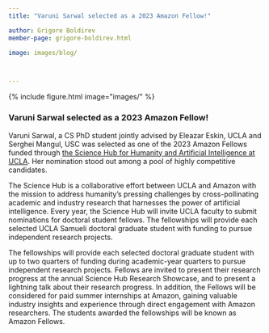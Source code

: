 ```yaml
---
title: "Varuni Sarwal selected as a 2023 Amazon Fellow!"

author: Grigore Boldirev
member-page: grigore-boldirev.html

image: images/blog/



---
```

{% include figure.html image="images/" %}


### Varuni Sarwal selected as a 2023 Amazon Fellow!
Varuni Sarwal, a CS PhD student jointly advised by Eleazar Eskin, UCLA and Serghei Mangul, USC was selected as one of the 2023 Amazon Fellows funded through [the Science Hub for Humanity and Artificial Intelligence at UCLA](https://www.sciencehub.ucla.edu/funding-fourth-call/). Her nomination stood out among a pool of highly competitive candidates.

The Science Hub is a collaborative effort between UCLA and Amazon with the mission to address humanity’s pressing challenges by cross-pollinating academic and industry research that harnesses the power of artificial intelligence. Every year, the Science Hub will invite UCLA faculty to submit nominations for doctoral student fellows. The fellowships will provide each selected UCLA Samueli doctoral graduate student with funding to pursue independent research projects.

The fellowships will provide each selected doctoral graduate student with up to two quarters of funding during academic-year quarters to pursue independent research projects. Fellows are invited to present their research progress at the annual Science Hub Research Showcase, and to present a lightning talk about their research progress. In addition, the Fellows will be considered for paid summer internships at Amazon, gaining valuable industry insights and experience through direct engagement with Amazon researchers. The students awarded the fellowships will be known as Amazon Fellows.

